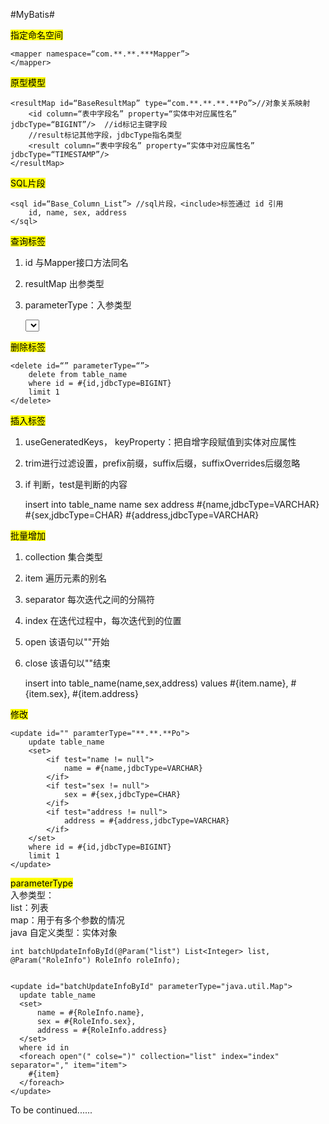 #MyBatis#

<mark>指定命名空间</mark>
	
	<mapper namespace=“com.**.**.***Mapper”>
	</mapper>
<mark>原型模型</mark>
	
	<resultMap id=“BaseResultMap” type=“com.**.**.**.**Po”>//对象关系映射
		<id column=“表中字段名” property=“实体中对应属性名” jdbcType=“BIGINT”/>	//id标记主键字段
		//result标记其他字段，jdbcType指名类型
		<result column=“表中字段名” property=“实体中对应属性名” jdbcType=“TIMESTAMP”/>  
	</resultMap>
<mark>SQL片段</mark>
	
	<sql id=“Base_Column_List”> //sql片段，<include>标签通过 id 引用
		id, name, sex, address
    </sql>
<mark>查询标签</mark>  
1. id 与Mapper接口方法同名  
2. resultMap 出参类型  
3. parameterType：入参类型  

	<select id=“selectByPrimaryKey” resultMap=“BaseResultMap” parameterType=“java.lang.Long”>
		select
		<include refid=“Base_Column_List”/>
		from table_name
        where id = #{id,jdbcType=BIFINT}	#入参引用
		order by field_name desc
		limit 1
        </select>
<mark>删除标签</mark>
        
	<delete id=“” parameterType=“”>
		delete from table_name 
		where id = #{id,jdbcType=BIGINT}
		limit 1
	</delete>
<mark>插入标签</mark>  
1. useGeneratedKeys， keyProperty：把自增字段赋值到实体对应属性  
2. trim进行过滤设置，prefix前缀，suffix后缀，suffixOverrides后缀忽略  
3. if 判断，test是判断的内容
	
	<insert id=“” parameterType=“com.**.**.**Po” useGeneratedKeys=“true” keyProperty=“id”>
		insert into table_name
		<trim prefix=“(” suffix=“)” suffixOverrides=“,”>
			<if test=“name != null”>
				name
			</if>
			<if test=“sex != null”>
				sex
			</if>
			<if test=“address != null”>
				address
			</if>
		</trim>
		<trim prefix=“values (” suffix=“)” suffixOverrides=“,”>
			<if test=“name != null”>
				#{name,jdbcType=VARCHAR}
			</if>
			<if test=“sex != null”>
				#{sex,jdbcType=CHAR}
			</if>
			<if test=“address != null”>
				#{address,jdbcType=VARCHAR}
			</if>
		</trim>
	</insert>
	
<mark>批量增加</mark>  
1. collection 集合类型  
2. item 遍历元素的别名  
3. separator 每次迭代之间的分隔符  
4. index 在迭代过程中，每次迭代到的位置  
5. open 该语句以""开始  
6. close 该语句以""结束  
	
	<insert id="batchInsert" parameterType="java.util.List">
		insert into
		table_name(name,sex,address)
		values
		<foreach open="(" close=")" collection="list" item="item" index="index" separator=",">   
			#{item.name},  
			#{item.sex},
			#{item.address}
		</foreach>
	</insert>
	
<mark>修改</mark>   

	<update id="" paramterType="**.**.**Po">
		update table_name 
		<set>
			<if test="name != null">
				name = #{name,jdbcType=VARCHAR}
			</if>
			<if test="sex != null">
				sex = #{sex,jdbcType=CHAR}
			</if>
			<if test="address != null">
				address = #{address,jdbcType=VARCHAR}
			</if>
		</set>
		where id = #{id,jdbcType=BIGINT}
		limit 1
	</update>
	
<mark>parameterType</mark>  
入参类型：  
list：列表  
map：用于有多个参数的情况    
java 自定义类型：实体对象
  
    int batchUpdateInfoById(@Param("list") List<Integer> list, @Param("RoleInfo") RoleInfo roleInfo); 
    
    
    <update id="batchUpdateInfoById" parameterType="java.util.Map">  
      update table_name
      <set>
    	  name = #{RoleInfo.name},
    	  sex = #{RoleInfo.sex},
    	  address = #{RoleInfo.address}
      </set>
      where id in  
      <foreach open"(" colse=")" collection="list" index="index" separator="," item="item">
    	#{item}
      </foreach>
    </update>  


To be continued......

